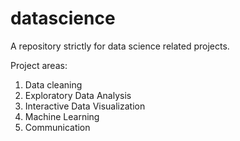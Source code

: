 # datascience
A repository strictly for data science related projects.

Project areas:

1. Data cleaning
2. Exploratory Data Analysis
3. Interactive Data Visualization
4. Machine Learning
5. Communication
